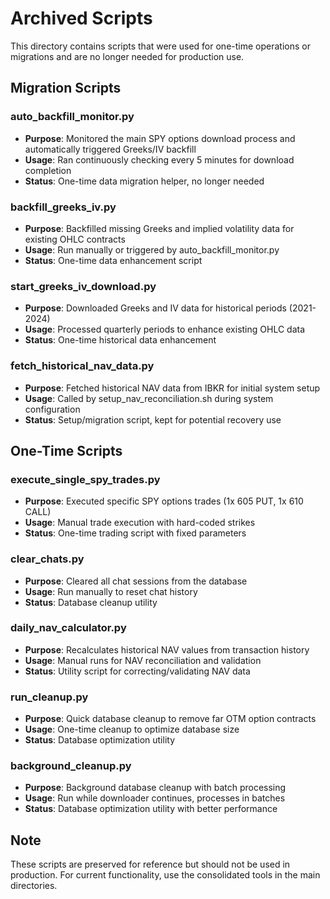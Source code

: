 # Archived Scripts

This directory contains scripts that were used for one-time operations or migrations and are no longer needed for production use.

## Migration Scripts

### auto_backfill_monitor.py
- **Purpose**: Monitored the main SPY options download process and automatically triggered Greeks/IV backfill
- **Usage**: Ran continuously checking every 5 minutes for download completion
- **Status**: One-time data migration helper, no longer needed

### backfill_greeks_iv.py
- **Purpose**: Backfilled missing Greeks and implied volatility data for existing OHLC contracts
- **Usage**: Run manually or triggered by auto_backfill_monitor.py
- **Status**: One-time data enhancement script

### start_greeks_iv_download.py
- **Purpose**: Downloaded Greeks and IV data for historical periods (2021-2024)
- **Usage**: Processed quarterly periods to enhance existing OHLC data
- **Status**: One-time historical data enhancement

### fetch_historical_nav_data.py
- **Purpose**: Fetched historical NAV data from IBKR for initial system setup
- **Usage**: Called by setup_nav_reconciliation.sh during system configuration
- **Status**: Setup/migration script, kept for potential recovery use

## One-Time Scripts

### execute_single_spy_trades.py
- **Purpose**: Executed specific SPY options trades (1x 605 PUT, 1x 610 CALL)
- **Usage**: Manual trade execution with hard-coded strikes
- **Status**: One-time trading script with fixed parameters

### clear_chats.py
- **Purpose**: Cleared all chat sessions from the database
- **Usage**: Run manually to reset chat history
- **Status**: Database cleanup utility

### daily_nav_calculator.py
- **Purpose**: Recalculates historical NAV values from transaction history
- **Usage**: Manual runs for NAV reconciliation and validation
- **Status**: Utility script for correcting/validating NAV data

### run_cleanup.py
- **Purpose**: Quick database cleanup to remove far OTM option contracts
- **Usage**: One-time cleanup to optimize database size
- **Status**: Database optimization utility

### background_cleanup.py
- **Purpose**: Background database cleanup with batch processing
- **Usage**: Run while downloader continues, processes in batches
- **Status**: Database optimization utility with better performance

## Note
These scripts are preserved for reference but should not be used in production. For current functionality, use the consolidated tools in the main directories.